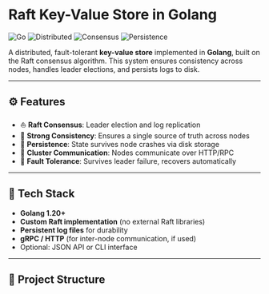 # Raft Key-Value Store in Golang

![Go](https://img.shields.io/badge/Go-1.20+-blue)
![Distributed](https://img.shields.io/badge/Distributed-System-orange)
![Consensus](https://img.shields.io/badge/Raft-Consensus-purple)
![Persistence](https://img.shields.io/badge/Persistence-Supported-green)

A distributed, fault-tolerant **key-value store** implemented in **Golang**, built on the Raft consensus algorithm. This system ensures consistency across nodes, handles leader elections, and persists logs to disk.

---

## ⚙️ Features

- ⛵ **Raft Consensus**: Leader election and log replication
- 🧠 **Strong Consistency**: Ensures a single source of truth across nodes
- 💾 **Persistence**: State survives node crashes via disk storage
- 🔁 **Cluster Communication**: Nodes communicate over HTTP/RPC
- 🧪 **Fault Tolerance**: Survives leader failure, recovers automatically

---

## 🧰 Tech Stack

- **Golang 1.20+**
- **Custom Raft implementation** (no external Raft libraries)
- **Persistent log files** for durability
- **gRPC / HTTP** (for inter-node communication, if used)
- Optional: JSON API or CLI interface

---

## 📂 Project Structure

